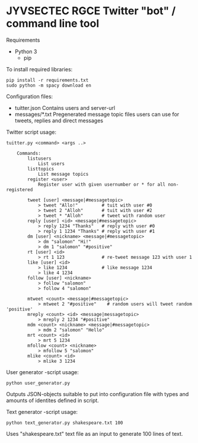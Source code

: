 JYVSECTEC RGCE Twitter "bot" / command line tool
===


Requirements
- Python 3 
  - pip
 
 
To install required libraries:
```
pip install -r requirements.txt
sudo python -m spacy download en
```

Configuration files:
- tuitter.json 
Contains users and server-url
- messages/*.txt
Pregenerated message topic files users can use for tweets, replies and direct messages


Twitter script usage:
```
tuitter.py <command> <args ..>
        
    Commands:
        listusers
            List users            
        listtopics
            List message topics
        register <user>
            Register user with given usernumber or * for all non-registered
            
        tweet [user] <message|#messagetopic>
            > tweet "Allo!"         # tuit with user #0
            > tweet 2 "Alloh"       # tuit with user #2      
            > tweet * "Alloh"       # tweet with random user  
        reply [user] <id> <message|#messagetopic>
            > reply 1234 "Thanks"   # reply with user #0
            > reply 1 1234 "Thanks" # reply with user #1
        dm [user] <nickname> <message|#messagetopic>
            > dm "salomon" "Hi!"
            > dm 1 "salomon" "#positive"
        rt [user] <id>
            > rt 1 123              # re-tweet message 123 with user 1
        like [user] <id>
            > like 1234             # like message 1234
            > like 4 1234
        follow [user] <nickname>
            > follow "salomon"
            > follow 4 "salomon"
            
        mtweet <count> <message|#messagetopic>
            > mtweet 2 "#positive"    # random users will tweet random 'positive'
        mreply <count> <id> <message|messagetopic>
            > mreply 2 1234 "#positive"
        mdm <count> <nickname> <message|#messagetopic>
            > mdm 2 "salomon" "Hello"
        mrt <count> <id>
            > mrt 5 1234
        mfollow <count> <nickname>
            > mfollow 5 "salomon"
        mlike <count> <id>
            > mlike 3 1234
```


User generator -script usage:
```
python user_generator.py
```
Outputs JSON-objects suitable to put into configuration file with types and amounts of identites defined in script.


Text generator -script usage:
```
python text_generator.py shakespeare.txt 100
```
Uses "shakespeare.txt" text file as an input to generate 100 lines of text.
